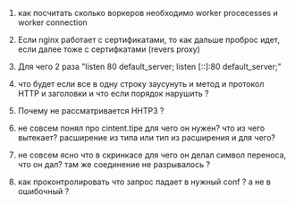1. как посчитать сколько воркеров необходимо worker procecesses и worker connection
2. Если nginx работает с сертификатами, то как дальше проброс идет, если далее тоже с сертифкатами (revers proxy)
3. Для чего 2 раза "listen 80 default_server;
    listen [::]:80 default_server;"
4. что будет если все в одну строку заусунуть и метод и протокол HTTP и заголовки и что если порядок нарушить ?
5. Почему не рассматривается HHTP3 ?

6. не совсем понял про cintent.tipe для чего он нужен? что из чего вытекает? расширение из типа или тип из расширения и для чего?
7. не совсем ясно что в скринкасе для чего он делал символ переноса,  что он дал? там же соединение не разрывалось ?
8. как проконтролировать что запрос падает в нужный conf ?  а не в ошибочный ?